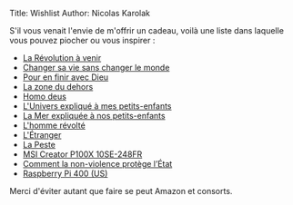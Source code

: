 Title: Wishlist
Author: Nicolas Karolak

S'il vous venait l'envie de m'offrir un cadeau, voilà une liste dans laquelle vous pouvez piocher ou vous inspirer :

- [La Révolution à venir](https://agone.org/contrefeux/larevolutionavenir/)
- [Changer sa vie sans changer le monde](https://agone.org/contrefeux/changersaviesanschangerlemonde/)
- [Pour en finir avec Dieu](https://laffont.ca/livre/pour-en-finir-avec-dieu-9782221108932/)
- [La zone du dehors](https://lavolte.net/livres/la-zone-du-dehors/)
- [Homo deus](https://www.albin-michel.fr/ouvrages/homo-deus-9782226393876)
- [L'Univers expliqué à mes petits-enfants](https://www.seuil.com/ouvrage/l-univers-explique-a-mes-petits-enfants-hubert-reeves/9782757880524)
- [La Mer expliquée à nos petits-enfants](https://www.seuil.com/ouvrage/la-mer-expliquee-a-nos-petits-enfants-hubert-reeves/9782021098204)
- [L'homme révolté](http://www.gallimard.fr/Catalogue/GALLIMARD/Folio/Folio-essais/L-Homme-revolte)
- [L'Étranger](http://www.gallimard.fr/Catalogue/GALLIMARD/Folio/Folio/L-Etranger)
- [La Peste](http://www.gallimard.fr/Catalogue/GALLIMARD/Folio/Folio/La-Peste)
- [MSI Creator P100X 10SE-248FR](https://www.ldlc.com/fiche/PB00369695.html)
- [Comment la non-violence protège l’État](https://www.editionslibre.org/produit/prevente-comment-la-non-violence-protege-l-etat-peter-gelderloos/)
- [Raspberry Pi 400 (US)](https://www.reichelt.de/fr/fr/raspberry-pi-400-us-4x-1-8ghz-4gb-ram-rasp-pi400us-p290328.html)

Merci d'éviter autant que faire se peut Amazon et consorts.
